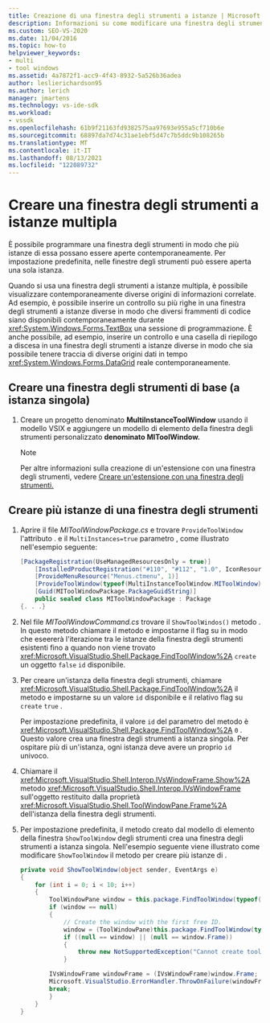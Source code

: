 ```yaml
---
title: Creazione di una finestra degli strumenti a istanze | Microsoft Docs
description: Informazioni su come modificare una finestra degli strumenti in modo che più istanze della finestra possano essere aperte contemporaneamente. Per impostazione predefinita, nelle finestre degli strumenti può essere aperta una sola istanza.
ms.custom: SEO-VS-2020
ms.date: 11/04/2016
ms.topic: how-to
helpviewer_keywords:
- multi
- tool windows
ms.assetid: 4a7872f1-acc9-4f43-8932-5a526b36adea
author: leslierichardson95
ms.author: lerich
manager: jmartens
ms.technology: vs-ide-sdk
ms.workload:
- vssdk
ms.openlocfilehash: 61b9f21163fd9382575aa97693e955a5cf710b6e
ms.sourcegitcommit: 68897da7d74c31ae1ebf5d47c7b5ddc9b108265b
ms.translationtype: MT
ms.contentlocale: it-IT
ms.lasthandoff: 08/13/2021
ms.locfileid: "122089732"
---
```

# <a name="create-a-multi-instance-tool-window"></a>Creare una finestra degli strumenti a istanze multipla
È possibile programmare una finestra degli strumenti in modo che più istanze di essa possano essere aperte contemporaneamente. Per impostazione predefinita, nelle finestre degli strumenti può essere aperta una sola istanza.

Quando si usa una finestra degli strumenti a istanze multipla, è possibile visualizzare contemporaneamente diverse origini di informazioni correlate. Ad esempio, è possibile inserire un controllo su più righe in una finestra degli strumenti a istanze diverse in modo che diversi frammenti di codice siano disponibili contemporaneamente durante <xref:System.Windows.Forms.TextBox> una sessione di programmazione. È anche possibile, ad esempio, inserire un controllo e una casella di riepilogo a discesa in una finestra degli strumenti a istanze diverse in modo che sia possibile tenere traccia di diverse origini dati in tempo <xref:System.Windows.Forms.DataGrid> reale contemporaneamente.

## <a name="create-a-basic-single-instance-tool-window"></a>Creare una finestra degli strumenti di base (a istanza singola)

1. Creare un progetto denominato **MultiInstanceToolWindow** usando il modello VSIX e aggiungere un modello di elemento della finestra degli strumenti personalizzato **denominato MIToolWindow.**

    > [!NOTE]
    > Per altre informazioni sulla creazione di un'estensione con una finestra degli strumenti, vedere [Creare un'estensione con una finestra degli strumenti.](../extensibility/creating-an-extension-with-a-tool-window.md)

## <a name="make-a-tool-window-multi-instance"></a>Creare più istanze di una finestra degli strumenti

1. Aprire il file *MIToolWindowPackage.cs* e trovare `ProvideToolWindow` l'attributo . e il `MultiInstances=true` parametro , come illustrato nell'esempio seguente:

    ```csharp
    [PackageRegistration(UseManagedResourcesOnly = true)]
        [InstalledProductRegistration("#110", "#112", "1.0", IconResourceID = 400)] // Info on this package for Help/About
        [ProvideMenuResource("Menus.ctmenu", 1)]
        [ProvideToolWindow(typeof(MultiInstanceToolWindow.MIToolWindow), MultiInstances = true)]
        [Guid(MIToolWindowPackage.PackageGuidString)]
        public sealed class MIToolWindowPackage : Package
    {. . .}
    ```

2. Nel file *MIToolWindowCommand.cs* trovare il `ShowToolWindos()` metodo . In questo metodo chiamare il metodo e impostarne il flag su in modo che eseererà l'iterazione tra le istanze della finestra degli strumenti esistenti fino a quando non viene trovato <xref:Microsoft.VisualStudio.Shell.Package.FindToolWindow%2A> `create` un oggetto `false` `id` disponibile.

3. Per creare un'istanza della finestra degli strumenti, chiamare <xref:Microsoft.VisualStudio.Shell.Package.FindToolWindow%2A> il metodo e impostarne su un valore `id` disponibile e il relativo flag su `create` `true` .

    Per impostazione predefinita, il valore `id` del parametro del metodo è <xref:Microsoft.VisualStudio.Shell.Package.FindToolWindow%2A> `0` . Questo valore crea una finestra degli strumenti a istanza singola. Per ospitare più di un'istanza, ogni istanza deve avere un proprio `id` univoco.

4. Chiamare il <xref:Microsoft.VisualStudio.Shell.Interop.IVsWindowFrame.Show%2A> metodo <xref:Microsoft.VisualStudio.Shell.Interop.IVsWindowFrame> sull'oggetto restituito dalla proprietà <xref:Microsoft.VisualStudio.Shell.ToolWindowPane.Frame%2A> dell'istanza della finestra degli strumenti.

5. Per impostazione predefinita, il metodo creato dal modello di elemento della finestra `ShowToolWindow` degli strumenti crea una finestra degli strumenti a istanza singola. Nell'esempio seguente viene illustrato come modificare `ShowToolWindow` il metodo per creare più istanze di .

    ```csharp
    private void ShowToolWindow(object sender, EventArgs e)
    {
        for (int i = 0; i < 10; i++)
        {
            ToolWindowPane window = this.package.FindToolWindow(typeof(MIToolWindow), i, false);
            if (window == null)
            {
                // Create the window with the first free ID.
                window = (ToolWindowPane)this.package.FindToolWindow(typeof(MIToolWindow), i, true);
                if ((null == window) || (null == window.Frame))
                {
                    throw new NotSupportedException("Cannot create tool window");
                }

            IVsWindowFrame windowFrame = (IVsWindowFrame)window.Frame;
            Microsoft.VisualStudio.ErrorHandler.ThrowOnFailure(windowFrame.Show());
            break;
            }
        }
    }
    ```
